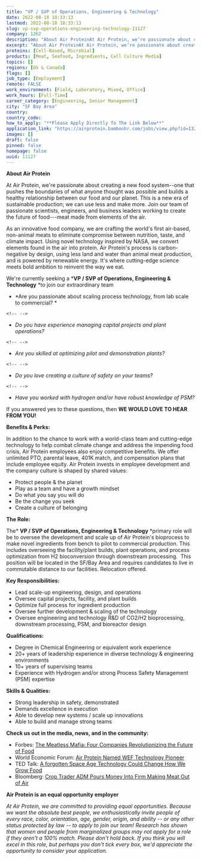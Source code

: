 ```yaml
---
title: "VP / SVP of Operations, Engineering & Technology"
date: 2022-08-18 18:33:13
lastmod: 2022-08-18 18:33:13
slug: vp-svp-operations-engineering-technology-11127
company: 1262
description: "About Air ProteinAt Air Protein, we’re passionate about creating a new food system–one that pushes the boundaries of what anyone thought was possible and builds a healthy relationship between our food and our planet. This is a new era of sustainable production; we can use less and make more. Join our team of passionate scientists, engineers, and business leaders working to create the future of food—meat made from elements of the air. "
excerpt: "About Air ProteinAt Air Protein, we’re passionate about creating a new food system–one that pushes the boundaries of what anyone thought was possible and builds a healthy relationship between our food and our planet. This is a new era of sustainable production; we can use less and make more. Join our team of passionate scientists, engineers, and business leaders working to create the future of food—meat made from elements of the air. "
proteins: [Cell-Based, Microbial]
products: [Meat, Seafood, Ingredients, Cell Culture Media]
topics: []
regions: [US & Canada]
flags: []
job_type: [Employment]
remote: FALSE
work_environment: [Field, Laboratory, Mixed, Office]
work_hours: [Full-Time]
career_category: [Engineering, Senior Management]
city: "SF Bay Area"
country: 
country_code: 
how_to_apply: "**Please Apply Directly To The Link Below**"
application_link: "https://airprotein.bamboohr.com/jobs/view.php?id=132&source=bamboohr"
images: []
draft: false
pinned: false
homepage: false
uuid: 11127
---
```

**About Air Protein**

At Air Protein, we're passionate about creating a new food system--one
that pushes the boundaries of what anyone thought was possible and
builds a healthy relationship between our food and our planet. This is a
new era of sustainable production; we can use less and make more. Join
our team of passionate scientists, engineers, and business leaders
working to create the future of food---meat made from elements of the
air. 

As an innovative food company, we are crafting the world's first
air-based, non-animal meats to eliminate compromise between nutrition,
taste, and climate impact. Using novel technology inspired by NASA, we
convert elements found in the air into protein. Air Protein's process is
carbon-negative by design, using less land and water than animal meat
production, and is powered by renewable energy. It's where cutting-edge
science meets bold ambition to reinvent the way we eat. 

We're currently seeking a ***VP / SVP of Operations, Engineering &
Technology** *to join our extraordinary team

-   *Are you passionate about scaling process technology, from lab scale
    to commercial? *

```{=html}
<!-- -->
```
-   *Do you have experience managing capital projects and plant
    operations?*

```{=html}
<!-- -->
```
-   *Are you skilled at optimizing pilot and demonstration plants?*

```{=html}
<!-- -->
```
-   *Do you love creating a culture of safety on your teams?*

```{=html}
<!-- -->
```
-   *Have you worked with hydrogen and/or have robust knowledge of PSM?*

If you answered yes to these questions, then **WE WOULD LOVE TO HEAR
FROM YOU!**

**Benefits & Perks:**

In addition to the chance to work with a world-class team and
cutting-edge technology to help combat climate change and address the
impending food crisis, Air Protein employees also enjoy competitive
benefits. We offer unlimited PTO, parental leave, 401K match, and
compensation plans that include employee equity. Air Protein invests in
employee development and the company culture is shaped by shared values:

-   Protect people & the planet
-   Play as a team and have a growth mindset
-   Do what you say you will do
-   Be the change you seek
-   Create a culture of belonging

**The Role:**

The* **VP / SVP of Operations, Engineering & Technology** *primary role
will be to oversee the development and scale up of Air Protein's
bioprocess to make novel ingredients from bench to pilot to commercial
production. This includes overseeing the facility/plant builds, plant
operations, and process optimization from H2 bioconversion through
downstream processing.  This position will be located in the SF/Bay Area
and requires candidates to live in commutable distance to our
facilities. Relocation offered. 

**Key Responsibilities:**

-   Lead scale-up engineering, design, and operations
-   Oversee capital projects, facility, and plant builds
-   Optimize full process for ingredient production
-   Oversee further development & scaling of the technology
-   Oversee engineering and technology R&D of CO2/H2 bioprocessing,
    downstream processing, PSM, and bioreactor design

**Qualifications:**

-   Degree in Chemical Engineering or equivalent work experience
-   20+ years of leadership experience in diverse technology &
    engineering environments
-   10+ years of supervising teams
-   Experience with Hydrogen and/or strong Process Safety Management
    (PSM) expertise 

**Skills & Qualities:**

-   Strong leadership in safety, demonstrated 
-   Demands excellence in execution 
-   Able to develop new systems / scale up innovations
-   Able to build and manage strong teams

**Check us out in the media, news, and in the community:**

-   Forbes: [The Meatless Mafia: Four Companies Revolutionizing the
    Future of
    Food](https://www.forbes.com/sites/johncumbers/2021/03/01/the-meatless-mafia-four-companies-revolutionizing-the-future-of-food/?sh=2e026bbb73ed)
-   World Economic Forum: [Air Protein Named WEF Technology
    Pioneer](https://au.finance.yahoo.com/news/air-protein-receives-technology-pioneer-190500650.html)
-   TED Talk: [A forgotten Space Age Technology Could Change How We Grow
    Food](https://www.ted.com/talks/lisa_dyson_a_forgotten_space_age_technology_could_change_how_we_grow_food?language=en)
-   Bloomberg: [Crop Trader ADM Pours Money Into Firm Making Meat Out of
    Air](https://www.bloomberg.com/news/articles/2021-01-07/crop-trader-adm-pours-money-into-firm-making-meat-out-of-air)

**Air Protein is an equal opportunity employer**

*At Air Protein, we are committed to providing equal opportunities.
Because we want the absolute best people, we enthusiastically invite
people of every race, color, orientation, age, gender, origin, and
ability -- or any other status protected by law -- to apply to join our
team! Research has shown that women and people from marginalized groups
may not apply for a role if they aren\'t a 100% match. Please don\'t
hold back. If you think you will excel in this role, but perhaps you
don't tick every box, we\'d appreciate the opportunity to consider your
application.*
